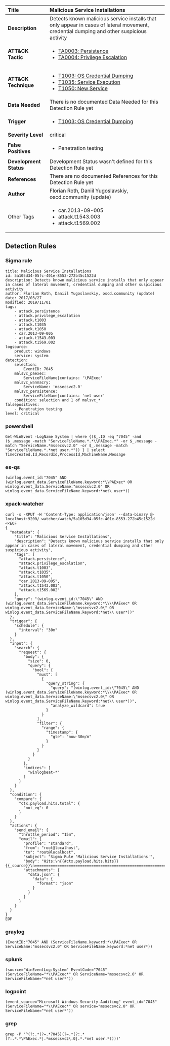 | Title                    | Malicious Service Installations       |
|:-------------------------|:------------------|
| **Description**          | Detects known malicious service installs that only appear in cases of lateral movement, credential dumping and other suspicious activity |
| **ATT&amp;CK Tactic**    |  <ul><li>[TA0003: Persistence](https://attack.mitre.org/tactics/TA0003)</li><li>[TA0004: Privilege Escalation](https://attack.mitre.org/tactics/TA0004)</li></ul>  |
| **ATT&amp;CK Technique** | <ul><li>[T1003: OS Credential Dumping](https://attack.mitre.org/techniques/T1003)</li><li>[T1035: Service Execution](https://attack.mitre.org/techniques/T1035)</li><li>[T1050: New Service](https://attack.mitre.org/techniques/T1050)</li></ul>  |
| **Data Needed**          |  There is no documented Data Needed for this Detection Rule yet  |
| **Trigger**              | <ul><li>[T1003: OS Credential Dumping](../Triggers/T1003.md)</li></ul>  |
| **Severity Level**       | critical |
| **False Positives**      | <ul><li>Penetration testing</li></ul>  |
| **Development Status**   |  Development Status wasn't defined for this Detection Rule yet  |
| **References**           |  There are no documented References for this Detection Rule yet  |
| **Author**               | Florian Roth, Daniil Yugoslavskiy, oscd.community (update) |
| Other Tags           | <ul><li>car.2013-09-005</li><li>attack.t1543.003</li><li>attack.t1569.002</li></ul> | 

## Detection Rules

### Sigma rule

```
title: Malicious Service Installations
id: 5a105d34-05fc-401e-8553-272b45c1522d
description: Detects known malicious service installs that only appear in cases of lateral movement, credential dumping and other suspicious activity
author: Florian Roth, Daniil Yugoslavskiy, oscd.community (update)
date: 2017/03/27
modified: 2019/11/01
tags:
    - attack.persistence
    - attack.privilege_escalation
    - attack.t1003
    - attack.t1035
    - attack.t1050
    - car.2013-09-005
    - attack.t1543.003
    - attack.t1569.002
logsource:
    product: windows
    service: system
detection:
    selection:
        EventID: 7045
    malsvc_paexec:
        ServiceFileName|contains: '\PAExec'
    malsvc_wannacry:
        ServiceName: 'mssecsvc2.0'
    malsvc_persistence:
        ServiceFileName|contains: 'net user'
    condition: selection and 1 of malsvc_*
falsepositives:
    - Penetration testing
level: critical

```





### powershell
    
```
Get-WinEvent -LogName System | where {($_.ID -eq "7045" -and ($_.message -match "ServiceFileName.*.*\\PAExec.*" -or $_.message -match "ServiceName.*mssecsvc2.0" -or $_.message -match "ServiceFileName.*.*net user.*")) } | select TimeCreated,Id,RecordId,ProcessId,MachineName,Message
```


### es-qs
    
```
(winlog.event_id:"7045" AND (winlog.event_data.ServiceFileName.keyword:*\\PAExec* OR winlog.event_data.ServiceName:"mssecsvc2.0" OR winlog.event_data.ServiceFileName.keyword:*net\ user*))
```


### xpack-watcher
    
```
curl -s -XPUT -H 'Content-Type: application/json' --data-binary @- localhost:9200/_watcher/watch/5a105d34-05fc-401e-8553-272b45c1522d <<EOF
{
  "metadata": {
    "title": "Malicious Service Installations",
    "description": "Detects known malicious service installs that only appear in cases of lateral movement, credential dumping and other suspicious activity",
    "tags": [
      "attack.persistence",
      "attack.privilege_escalation",
      "attack.t1003",
      "attack.t1035",
      "attack.t1050",
      "car.2013-09-005",
      "attack.t1543.003",
      "attack.t1569.002"
    ],
    "query": "(winlog.event_id:\"7045\" AND (winlog.event_data.ServiceFileName.keyword:*\\\\PAExec* OR winlog.event_data.ServiceName:\"mssecsvc2.0\" OR winlog.event_data.ServiceFileName.keyword:*net\\ user*))"
  },
  "trigger": {
    "schedule": {
      "interval": "30m"
    }
  },
  "input": {
    "search": {
      "request": {
        "body": {
          "size": 0,
          "query": {
            "bool": {
              "must": [
                {
                  "query_string": {
                    "query": "(winlog.event_id:\"7045\" AND (winlog.event_data.ServiceFileName.keyword:*\\\\PAExec* OR winlog.event_data.ServiceName:\"mssecsvc2.0\" OR winlog.event_data.ServiceFileName.keyword:*net\\ user*))",
                    "analyze_wildcard": true
                  }
                }
              ],
              "filter": {
                "range": {
                  "timestamp": {
                    "gte": "now-30m/m"
                  }
                }
              }
            }
          }
        },
        "indices": [
          "winlogbeat-*"
        ]
      }
    }
  },
  "condition": {
    "compare": {
      "ctx.payload.hits.total": {
        "not_eq": 0
      }
    }
  },
  "actions": {
    "send_email": {
      "throttle_period": "15m",
      "email": {
        "profile": "standard",
        "from": "root@localhost",
        "to": "root@localhost",
        "subject": "Sigma Rule 'Malicious Service Installations'",
        "body": "Hits:\n{{#ctx.payload.hits.hits}}{{_source}}\n================================================================================\n{{/ctx.payload.hits.hits}}",
        "attachments": {
          "data.json": {
            "data": {
              "format": "json"
            }
          }
        }
      }
    }
  }
}
EOF

```


### graylog
    
```
(EventID:"7045" AND (ServiceFileName.keyword:*\\PAExec* OR ServiceName:"mssecsvc2.0" OR ServiceFileName.keyword:*net user*))
```


### splunk
    
```
(source="WinEventLog:System" EventCode="7045" (ServiceFileName="*\\PAExec*" OR ServiceName="mssecsvc2.0" OR ServiceFileName="*net user*"))
```


### logpoint
    
```
(event_source="Microsoft-Windows-Security-Auditing" event_id="7045" (ServiceFileName="*\\PAExec*" OR service="mssecsvc2.0" OR ServiceFileName="*net user*"))
```


### grep
    
```
grep -P '^(?:.*(?=.*7045)(?=.*(?:.*(?:.*.*\PAExec.*|.*mssecsvc2\.0|.*.*net user.*))))'
```



